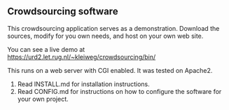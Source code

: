 
## Crowdsourcing software

This crowdsourcing application serves as a demonstration. Download the
sources, modify for you own needs, and host on your own web site.

You can see a live demo at https://urd2.let.rug.nl/~kleiweg/crowdsourcing/bin/

This runs on a web server with CGI enabled. It was tested on Apache2.

 1. Read INSTALL.md for installation instructions.
 2. Read CONFIG.md for instructions on how to configure the software for your own project.

